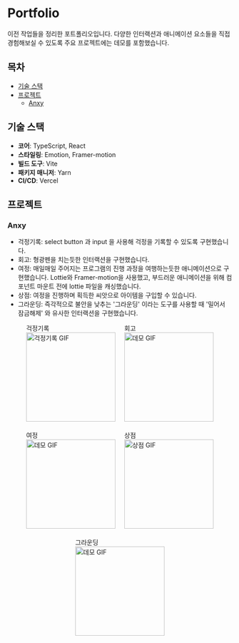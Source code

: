 # Portfolio

이전 작업들을 정리한 포트폴리오입니다. 다양한 인터랙션과 애니메이션 요소들을 직접 경험해보실 수 있도록 주요 프로젝트에는 데모를 포함했습니다.

## 목차

- [기술 스택](#기술-스택)
- [프로젝트](#프로젝트)
  - [Anxy](#Anxy)

## 기술 스택

- **코어**: TypeScript, React
- **스타일링**: Emotion, Framer-motion
- **빌드 도구**: Vite
- **패키지 매니저**: Yarn
- **CI/CD**: Vercel

## 프로젝트

### Anxy

- 걱정기록: select button 과 input 을 사용해 걱정을 기록할 수 있도록 구현했습니다.
- 회고: 형광펜을 치는듯한 인터랙션을 구현했습니다.
- 여정: 매일매일 주어지는 프로그램의 진행 과정을 여행하는듯한 애니메이션으로 구현했습니다. Lottie와 Framer-motion을 사용했고, 부드러운 애니메이션을 위해 컴포넌트 마운트 전에 lottie 파일을 캐싱했습니다.
- 상점: 여정을 진행하며 획득한 씨앗으로 아이템을 구입할 수 있습니다.
- 그라운딩: 즉각적으로 불안을 낮추는 '그라운딩' 이라는 도구를 사용할 때 '밀어서 잠금해제' 와 유사한 인터랙션을 구현했습니다.

<div style="display: flex; justify-content: center; align-items: center; gap: 20px; flex-wrap: wrap;">
<div >
<div>걱정기록</div>
<img src="https://github.com/user-attachments/assets/4d121fa8-ec95-4c3d-a1a8-39b1b4636fb0" alt="걱정기록 GIF" width="200" >
</div>
<div >
<div>회고</div>
<img src="https://github.com/user-attachments/assets/f31fe65c-b7c0-4dd3-b657-d646e3c2a879" alt="데모 GIF" width="200" >
</div>
<div >
<div>여정</div>
<img src="https://github.com/user-attachments/assets/d5bba4eb-896f-4d63-bf44-504a94f38277" alt="데모 GIF" width="200">
</div>
<div >
<div>상점</div>
<img src="https://github.com/user-attachments/assets/c8b4e5a4-d2e4-43b2-982b-666e49052ca9" alt="상점 GIF" width="200">
</div>
<div >
<div>그라운딩</div>
<img src="https://github.com/user-attachments/assets/8c4948e1-9c1b-4957-99f9-f981feb37bc9" alt="데모 GIF" width="200">
</div>
</div>
